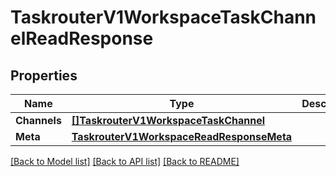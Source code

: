 # TaskrouterV1WorkspaceTaskChannelReadResponse

## Properties

Name | Type | Description | Notes
------------ | ------------- | ------------- | -------------
**Channels** | [**[]TaskrouterV1WorkspaceTaskChannel**](taskrouter.v1.workspace.task_channel.md) |  | [optional] 
**Meta** | [**TaskrouterV1WorkspaceReadResponseMeta**](taskrouter_v1_workspaceReadResponse_meta.md) |  | [optional] 

[[Back to Model list]](../README.md#documentation-for-models) [[Back to API list]](../README.md#documentation-for-api-endpoints) [[Back to README]](../README.md)


